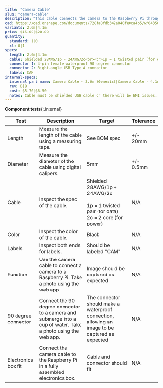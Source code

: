 ```yaml
---
title: "Camera Cable"
slug: "camera-cable"
description: "This cable connects the camera to the Raspberry Pi through the y-axis cable carrier."
cad: https://cad.onshape.com/documents/728fa8fdb342a040fe0ca4b5/w/0435033a7c78b02e71d0f721/e/3a0f0adaf57c0282d62a7445?configuration=default&renderMode=0&uiState=6255d38146b4a5023f0aac7b
variants: 2.6m|4.1m
price: $15.00|$20.00
quantity:
  standard: 1|0
  xl: 0|1
specs:
  length: 2.6m|4.1m
  cable: Shielded 28AWG/1p + 24AWG/2c<br><br>1p = 1 twisted pair (for data)<br>2c = 2 core (for power)
  connector 1: 4-pin female waterproof 90 degree connector
  connector 2: Right-angle USB Type A connector
  labels: CAM
internal-specs:
  internal part name: Camera Cable - 2.6m (Genesis)|Camera Cable - 4.1m (Genesis XL)
  rev: B|B
  cost: $5.70|$6.50
  notes: Cable must be shielded USB cable or there will be EMI issues.
---
```


**Component tests**{:.internal}

|Test         |Description  |Target       |Tolerance    |
|-------------|-------------|-------------|-------------|
|Length       |Measure the length of the cable using a measuring tape.|See BOM spec|+/- 20mm
|Diameter     |Measure the diameter of the cable using digital calipers.|5mm|+/- 0.5mm
|Cable        |Inspect the spec of the cable.|Shielded 28AWG/1p + 24AWG/2c<br><br>1p = 1 twisted pair (for data)<br>2c = 2 core (for power)|N/A
|Color        |Inspect the color of the cable.|Black|N/A
|Labels       |Inspect both ends for labels.|Should be labeled "CAM"|N/A
|Function     |Use the camera cable to connect a camera to a Raspberry Pi. Take a photo using the web app.|Image should be captured as expected|N/A
|90 degree connector|Connect the 90 degree connector to a camera and submerge into a cup of water. Take a photo using the web app.|The connector should make a waterproof connection, allowing an image to be captured as expected|N/A
|Electronics box fit|Connect the camera cable to the Raspberry Pi in a fully assembled electronics box.|Cable and connector should fit|N/A
